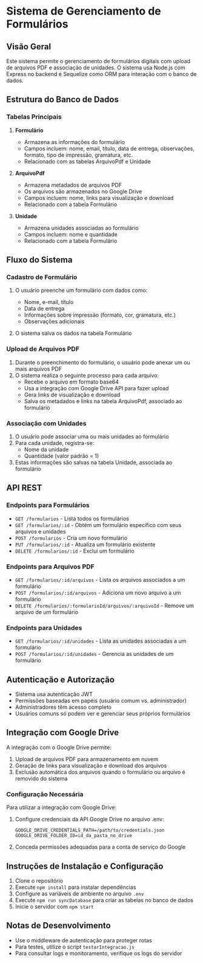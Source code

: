 # Sistema de Gerenciamento de Formulários

## Visão Geral

Este sistema permite o gerenciamento de formulários digitais com upload de arquivos PDF e associação de unidades. O sistema usa Node.js com Express no backend e Sequelize como ORM para interação com o banco de dados.

## Estrutura do Banco de Dados

### Tabelas Principais

1. **Formulário**
   - Armazena as informações do formulário
   - Campos incluem: nome, email, título, data de entrega, observações, formato, tipo de impressão, gramatura, etc.
   - Relacionado com as tabelas ArquivoPdf e Unidade

2. **ArquivoPdf**
   - Armazena metadados de arquivos PDF
   - Os arquivos são armazenados no Google Drive
   - Campos incluem: nome, links para visualização e download
   - Relacionado com a tabela Formulário

3. **Unidade**
   - Armazena unidades associadas ao formulário
   - Campos incluem: nome e quantidade
   - Relacionado com a tabela Formulário

## Fluxo do Sistema

### Cadastro de Formulário

1. O usuário preenche um formulário com dados como:
   - Nome, e-mail, título
   - Data de entrega
   - Informações sobre impressão (formato, cor, gramatura, etc.)
   - Observações adicionais

2. O sistema salva os dados na tabela Formulário

### Upload de Arquivos PDF

1. Durante o preenchimento do formulário, o usuário pode anexar um ou mais arquivos PDF
2. O sistema realiza o seguinte processo para cada arquivo:
   - Recebe o arquivo em formato base64
   - Usa a integração com Google Drive API para fazer upload
   - Gera links de visualização e download
   - Salva os metadados e links na tabela ArquivoPdf, associado ao formulário

### Associação com Unidades

1. O usuário pode associar uma ou mais unidades ao formulário
2. Para cada unidade, registra-se:
   - Nome da unidade
   - Quantidade (valor padrão = 1)
3. Estas informações são salvas na tabela Unidade, associada ao formulário

## API REST

### Endpoints para Formulários

- `GET /formularios` - Lista todos os formulários
- `GET /formularios/:id` - Obtém um formulário específico com seus arquivos e unidades
- `POST /formularios` - Cria um novo formulário
- `PUT /formularios/:id` - Atualiza um formulário existente
- `DELETE /formularios/:id` - Exclui um formulário

### Endpoints para Arquivos PDF

- `GET /formularios/:id/arquivos` - Lista os arquivos associados a um formulário
- `POST /formularios/:id/arquivos` - Adiciona um novo arquivo a um formulário
- `DELETE /formularios/:formularioId/arquivos/:arquivoId` - Remove um arquivo de um formulário

### Endpoints para Unidades

- `GET /formularios/:id/unidades` - Lista as unidades associadas a um formulário
- `POST /formularios/:id/unidades` - Gerencia as unidades de um formulário

## Autenticação e Autorização

- Sistema usa autenticação JWT
- Permissões baseadas em papéis (usuário comum vs. administrador)
- Administradores têm acesso completo
- Usuários comuns só podem ver e gerenciar seus próprios formulários

## Integração com Google Drive

A integração com o Google Drive permite:

1. Upload de arquivos PDF para armazenamento em nuvem
2. Geração de links para visualização e download dos arquivos
3. Exclusão automática dos arquivos quando o formulário ou arquivo é removido do sistema

### Configuração Necessária

Para utilizar a integração com Google Drive:

1. Configure credenciais da API Google Drive no arquivo .env:
   ```
   GOOGLE_DRIVE_CREDENTIALS_PATH=/path/to/credentials.json
   GOOGLE_DRIVE_FOLDER_ID=id_da_pasta_no_drive
   ```

2. Conceda permissões adequadas para a conta de serviço do Google

## Instruções de Instalação e Configuração

1. Clone o repositório
2. Execute `npm install` para instalar dependências
3. Configure as variáveis de ambiente no arquivo `.env`
4. Execute `npm run syncDatabase` para criar as tabelas no banco de dados
5. Inicie o servidor com `npm start`

## Notas de Desenvolvimento

- Use o middleware de autenticação para proteger rotas
- Para testes, utilize o script `testarIntegracao.js`
- Para consultar logs e monitoramento, verifique os logs do servidor
